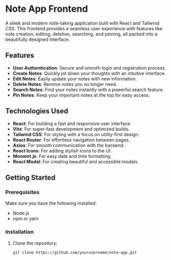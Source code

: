 # Note App Frontend

A sleek and modern note-taking application built with React and Tailwind CSS. This frontend provides a seamless user experience with features like note creation, editing, deletion, searching, and pinning, all packed into a beautifully designed interface.

## Features

- **User Authentication**: Secure and smooth login and registration process.
- **Create Notes**: Quickly jot down your thoughts with an intuitive interface.
- **Edit Notes**: Easily update your notes with new information.
- **Delete Notes**: Remove notes you no longer need.
- **Search Notes**: Find your notes instantly with a powerful search feature.
- **Pin Notes**: Keep your important notes at the top for easy access.

## Technologies Used

- **React**: For building a fast and responsive user interface.
- **Vite**: For super-fast development and optimized builds.
- **Tailwind CSS**: For styling with a focus on utility-first design.
- **React Router**: For effortless navigation between pages.
- **Axios**: For smooth communication with the backend.
- **React Icons**: For adding stylish icons to the UI.
- **Moment.js**: For easy date and time formatting.
- **React Modal**: For creating beautiful and accessible modals.

## Getting Started

### Prerequisites

Make sure you have the following installed:

- Node.js
- npm or yarn

### Installation

1. Clone the repository:
   ```bash
   git clone https://github.com/yourusername/note-app.git
